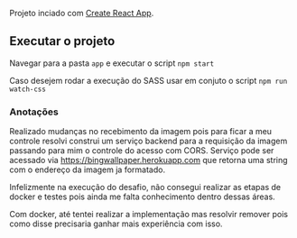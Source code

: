 Projeto inciado com [Create React App](https://github.com/facebookincubator/create-react-app).

## Executar o projeto

Navegar para a pasta `app` e executar o script `npm start`

Caso desejem rodar a execução do SASS usar em conjuto o script `npm run watch-css`

### Anotações

Realizado mudanças no recebimento da imagem pois para ficar a meu controle resolvi construi um serviço backend para a requisição da imagem passando para mim o controle do acesso com CORS. Serviço pode ser acessado via https://bingwallpaper.herokuapp.com que retorna uma string com o endereço da imagem ja formatado.

Infelizmente na execução do desafio, não consegui realizar as etapas de docker e testes pois ainda me falta conhecimento dentro dessas áreas.

Com docker, até tentei realizar a implementação mas resolvir remover pois como disse precisaria ganhar mais experiência com isso.

